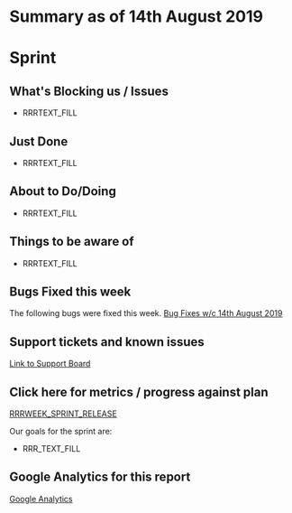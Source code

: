 # Summary as of 14th August 2019 

# Sprint

## What's Blocking us / Issues
* RRRTEXT_FILL

## Just Done
* RRRTEXT_FILL

## About to Do/Doing
* RRRTEXT_FILL

## Things to be aware of
* RRRTEXT_FILL

## Bugs Fixed this week
The following bugs were fixed this week.
[Bug Fixes w/c 14th August 2019](graphs/bugs14082019..jpg)

## Support tickets and known issues
[Link to Support Board](https://jira.digital.homeoffice.gov.uk/secure/RapidBoard.jspa?rapidView=331&selectedIssue=ALS-47)

## Click here for metrics / progress against plan
[RRRWEEK_SPRINT_RELEASE](graphs/progress14082019.png)

Our goals for the sprint are:
* RRR_TEXT_FILL

## Google Analytics for this report
[Google Analytics](graphs/GA14082019.jpg)


